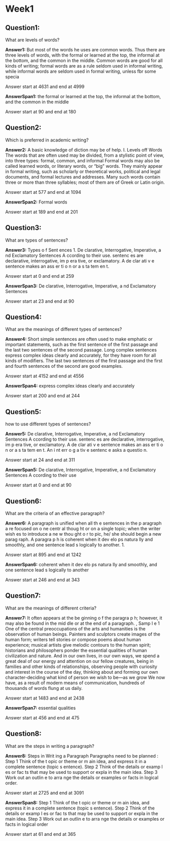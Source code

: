# Week1
## Question1: 
What are levels of words?

**Answer1:** 
But most of the words he uses are common words. Thus there are three levels of words, with the formal or learned at the top, the informal at the bottom, and the common in the middle. Common words are good for all kinds of writing; formal words are as a rule seldom used in informal writing, while informal words are seldom used in formal writing, unless fbr some specia

Answer start at 4631 and end at 4999


**AnswerSpan1:** 
the formal or learned at the top, the informal at the bottom, and the common in the middle

 Answer start at 90 and end at 180






## Question2: 
Which is preferred in academic writing?

**Answer2:** 
A basic knowledge of diction may be of help. I. Levels off Words The words that are often used may be divided, from a stylistic point of view, into three types: formal, common, and informal Formal words may also be called learned words, or literary words, or “big" words. They mainly appear in formal writing, such as scholarly or theoretical works, political and legal documents, and formal lectures and addresses. Many such words contain three or more than three syllables; most of them are of Greek or Latin origin.

Answer start at 577 and end at 1094


**AnswerSpan2:** 
Formal words

 Answer start at 189 and end at 201






## Question3: 
What are types of sentences?

**Answer3:** 
Types o f Sent ences 1. De clarative, Interrogative, Imperative, a nd Exclamatory Sentences A ccording to their use. sentenc es are declarative, interrogative, im p era tive, or exclamatory. A de clar ati v e sentence makes an ass er ti o n or a s ta tem en t.

Answer start at 0 and end at 259


**AnswerSpan3:** 
De clarative, Interrogative, Imperative, a nd Exclamatory Sentences

 Answer start at 23 and end at 90






## Question4: 
What are the meanings of different types of sentences?

**Answer4:** 
Short simple sentences are often used to make emphatic or important statements, such as the first sentence of the first passage and the last two sentences of the second passage. Long complex sentences express complex ideas clearly and accurately, for they have room for all kinds of modifiers. The last two sentences of the first passage and the first and fourth sentences of the second are good examples.

Answer start at 4152 and end at 4556


**AnswerSpan4:** 
express complex ideas clearly and accurately

 Answer start at 200 and end at 244






## Question5: 
how to use different types of sentences?

**Answer5:** 
De clarative, Interrogative, Imperative, a nd Exclamatory Sentences A ccording to their use. sentenc es are declarative, interrogative, im p era tive, or exclamatory. A de clar ati v e sentence makes an ass er ti o n or a s ta tem en t. An i nt err o g a tiv e sentenc e asks a questio n.

Answer start at 24 and end at 311


**AnswerSpan5:** 
De clarative, Interrogative, Imperative, a nd Exclamatory Sentences A ccording to their use

 Answer start at 0 and end at 90






## Question6: 
What are the criteria of an effective paragraph?

**Answer6:** 
A paragraph is unified when all th e sentences in the p aragraph a re focused on o ne centr al thoug ht or on a single topic; when the writer wish es to introduce a ne w thou ght o r to pic, he/ she should begin a new parag raph. A paragra p h is coherent when it dev elo ps natura lly and smoothly, and one sentence lead s logically to another. 1.

Answer start at 895 and end at 1242


**AnswerSpan6:** 
coherent when it dev elo ps natura lly and smoothly, and one sentence lead s logically to another

 Answer start at 246 and end at 343






## Question7: 
What are the meanings of different criteria?

**Answer7:** 
It often appears at the be ginning o f the paragra p h; however, it may also be found in the mid dle or at the end of a paragraph. , Samp l e 1 One of the central preoccupations of the arts and humanities is the observation of human beings. Painters and sculptors create images of the human form; writers tell stories or compose poems about human experience; musical artists give melodic contours to the human spirit; historians and philosophers ponder the essential qualities of human civilization and nature. And in our own lives, in our own ways, we spend a great deal of our energy and attention on our fellow creatures, being in families and other kinds of relationships, observing people with curiosity and interest in the course of the day, thinking about and forming our own character-deciding what kind of person we wish to be—as we grow  We now have, as a result of modern means of communication, hundreds of thousands of words flung at us daily.

Answer start at 1483 and end at 2438


**AnswerSpan7:** 
essential qualities

 Answer start at 456 and end at 475






## Question8: 
What are the steps in writing a paragraph?

**Answer8:** 
Steps in Writ ing a Paragraph Paragraphs need to be planned : Step 1 Think of the t opic or theme or m ain idea, and express it in a complete sentence (topic s entence). Step 2 Think of the details or examp l es or fac ts that may be used to support or expla in the main idea. Step 3 Work out an outlin e to arra nge the details or examples or facts in logical order.

Answer start at 2725 and end at 3091


**AnswerSpan8:** 
Step 1 Think of the t opic or theme or m ain idea, and express it in a complete sentence (topic s entence). Step 2 Think of the details or examp l es or fac ts that may be used to support or expla in the main idea. Step 3 Work out an outlin e to arra nge the details or examples or facts in logical order

 Answer start at 61 and end at 365







